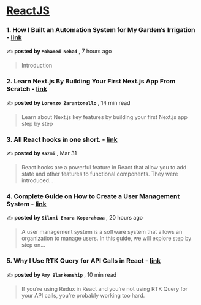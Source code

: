 
<h1><a href=https://medium.com/tag/reactjs/recommended target="_blank" rel="noopener noreferrer">ReactJS</a></h1>
<h3>1. How I Built an Automation System for My Garden’s Irrigation - <a href=https://medium.com/@MohammedNehad?source=tag_recommended_feed---------0-84----------reactjs----------7fdfbfc0_bf2b_433f_914e_666a9f5bff63------- target="_blank" rel="noopener noreferrer">link</a></h3>

✍️ **posted by `Mohamed Nehad`** <date> , 7 hours ago</date>

<blockquote>Introduction</blockquote>

<h3>2. Learn Next.js By Building Your First Next.js App From Scratch - <a href=https://medium.com/@lorenzozar?source=tag_recommended_feed---------1-107----------reactjs----------7fdfbfc0_bf2b_433f_914e_666a9f5bff63------- target="_blank" rel="noopener noreferrer">link</a></h3>

✍️ **posted by `Lorenzo Zarantonello`** <date> , 14 min read</date>

<blockquote>Learn about Next.js key features by building your first Next.js app step by step</blockquote>

<h3>3. All React hooks in one short. - <a href=https://medium.com/@AbidKazmi?source=tag_recommended_feed---------2-85----------reactjs----------7fdfbfc0_bf2b_433f_914e_666a9f5bff63------- target="_blank" rel="noopener noreferrer">link</a></h3>

✍️ **posted by `Kazmi`** <date> , Mar 31</date>

<blockquote>React hooks are a powerful feature in React that allow you to add state and other features to functional components. They were introduced…</blockquote>

<h3>4. Complete Guide on How to Create a User Management System - <a href=https://medium.com/@silunienara?source=tag_recommended_feed---------3-84----------reactjs----------7fdfbfc0_bf2b_433f_914e_666a9f5bff63------- target="_blank" rel="noopener noreferrer">link</a></h3>

✍️ **posted by `Siluni Enara Koperahewa`** <date> , 20 hours ago</date>

<blockquote>A user management system is a software system that allows an organization to manage users. In this guide, we will explore step by step on…</blockquote>

<h3>5. Why I Use RTK Query for API Calls in React - <a href=https://medium.com/@amy-blankenship?source=tag_recommended_feed---------4-107----------reactjs----------7fdfbfc0_bf2b_433f_914e_666a9f5bff63------- target="_blank" rel="noopener noreferrer">link</a></h3>

✍️ **posted by `Amy Blankenship`** <date> , 10 min read</date>

<blockquote>If you’re using Redux in React and you’re not using RTK Query for your API calls, you’re probably working too hard.</blockquote>

